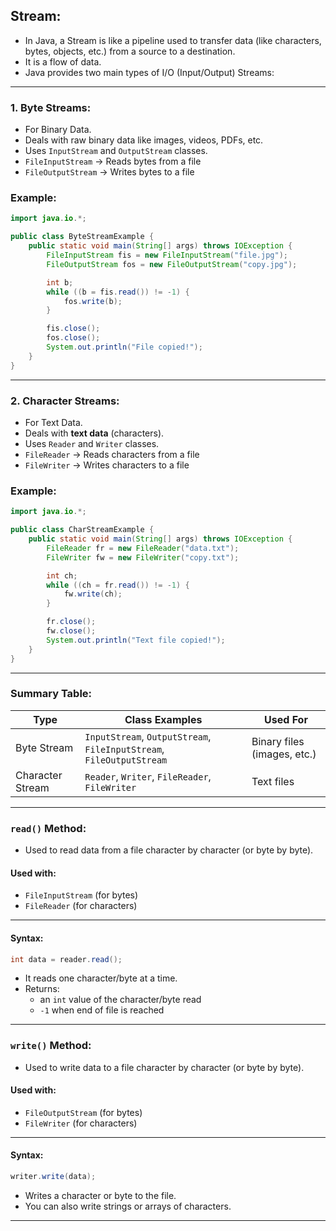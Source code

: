 ## **Stream:**

- In Java, a Stream is like a pipeline used to transfer data (like characters, bytes, objects, etc.) from a source to a destination.
- It is a flow of data.
- Java provides two main types of I/O (Input/Output) Streams:

---

### 1. **Byte Streams:** 

- For Binary Data.
- Deals with raw binary data like images, videos, PDFs, etc.
- Uses `InputStream` and `OutputStream` classes.
- `FileInputStream` → Reads bytes from a file
- `FileOutputStream` → Writes bytes to a file

### **Example**:
```java
import java.io.*;

public class ByteStreamExample {
    public static void main(String[] args) throws IOException {
        FileInputStream fis = new FileInputStream("file.jpg");
        FileOutputStream fos = new FileOutputStream("copy.jpg");

        int b;
        while ((b = fis.read()) != -1) {
            fos.write(b);
        }

        fis.close();
        fos.close();
        System.out.println("File copied!");
    }
}
```

---

### 2. **Character Streams:** 

- For Text Data.
- Deals with **text data** (characters).
- Uses `Reader` and `Writer` classes.
- `FileReader` → Reads characters from a file
- `FileWriter` → Writes characters to a file

### **Example**:

```java
import java.io.*;

public class CharStreamExample {
    public static void main(String[] args) throws IOException {
        FileReader fr = new FileReader("data.txt");
        FileWriter fw = new FileWriter("copy.txt");

        int ch;
        while ((ch = fr.read()) != -1) {
            fw.write(ch);
        }

        fr.close();
        fw.close();
        System.out.println("Text file copied!");
    }
}
```

---

### **Summary Table:**

| Type           | Class Examples             | Used For         |
|----------------|----------------------------|------------------|
| Byte Stream    | `InputStream`, `OutputStream`, `FileInputStream`, `FileOutputStream` | Binary files (images, etc.) |
| Character Stream | `Reader`, `Writer`, `FileReader`, `FileWriter`     | Text files        |

---


### **`read()` Method:**

- Used to read data from a file character by character (or byte by byte).

#### Used with:
- `FileInputStream` (for bytes)
- `FileReader` (for characters)

---

#### Syntax:
```java
int data = reader.read();
```

- It reads one character/byte at a time.
- Returns:
  - an `int` value of the character/byte read
  - `-1` when end of file is reached

---


### **`write()` Method:**

- Used to write data to a file character by character (or byte by byte).

#### Used with:
- `FileOutputStream` (for bytes)
- `FileWriter` (for characters)

---

#### Syntax:
```java
writer.write(data);
```

- Writes a character or byte to the file.
- You can also write strings or arrays of characters.

---